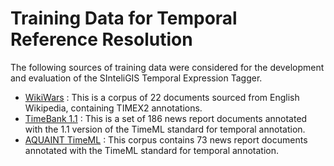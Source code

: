 # Training Data for Temporal Reference Resolution #

The following sources of training data were considered for the development and evaluation of the SInteliGIS Temporal Expression Tagger.

  * [WikiWars](http://www.timexportal.info/wikiwars) : This is a corpus of 22 documents sourced from English Wikipedia, containing TIMEX2 annotations.
  * [TimeBank 1.1](http://www.timeml.org/site/timebank/timebank-1.1.html) : This is a set of 186 news report documents annotated with the 1.1 version of the TimeML standard for temporal annotation.
  * [AQUAINT TimeML](http://www.timeml.org/site/timebank/aquaint-timeml/aquaint_timeml_1.0.tar.gz) : This corpus contains 73 news report documents annotated with the TimeML standard for temporal annotation.